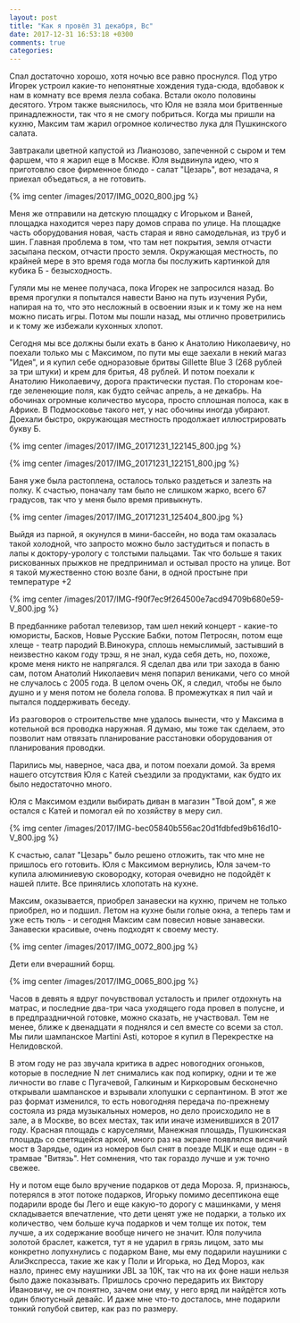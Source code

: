 ```yaml
---
layout: post
title: "Как я провёл 31 декабря, Вс"
date: 2017-12-31 16:53:18 +0300
comments: true
categories: 
---
```

Спал достаточно хорошо, хотя ночью все равно проснулся. Под утро Игорек устроил какие-то непонятные хождения туда-сюда, вдобавок к нам в комнату все время лезла собака. Встали около половины десятого. Утром также выяснилось, что Юля не взяла мои бритвенные принадлежности, так что я не смогу побриться. Когда мы пришли на кухню, Максим там жарил огромное количество лука для Пушкинского салата.

Завтракали цветной капустой из Лианозово, запеченной с сыром и тем фаршем, что я жарил еще в Москве. Юля выдвинула идею, что я приготовлю свое фирменное блюдо -  салат "Цезарь", вот незадача, я приехал объедаться, а не готовить.

{% img center /images/2017/IMG_0020_800.jpg %}

Меня же отправили на детскую площадку с Игорьком и Ваней, площадка находится через пару домов справа по улице. На площадке часть оборудования новая, часть старая и явно самодельная, из труб и шин. Главная проблема в том, что там нет покрытия, земля отчасти засыпана песком, отчасти просто земля. Окружающая местность, по крайней мере в это время года могла бы послужить картинкой для кубика Б - безысходность. 

Гуляли мы не менее получаса, пока Игорек не запросился назад. Во время прогулки я попытался навести Ваню на путь изучения Руби, напирая на то, что это несложный в освоении язык и к тому же на нем можно писать игры. Потом мы пошли назад, мы отлично проветрились и к тому же избежали кухонных хлопот.

Сегодня мы все должны были ехать в баню к Анатолию Николаевичу, но поехали только мы с Максимом, по пути мы еще заехали в некий магаз "Идея", и я купил себе одноразовые бритвы Gillette Blue 3 (268 рублей за три штуки) и крем для бритья, 48 рублей. И потом поехали к Анатолию Николаевичу, дорога практически пустая. По сторонам кое-где зеленеющие поля, как будто сейчас апрель, а не декабрь. На обочинах огромные количество мусора, просто сплошная полоса, как в Африке. В Подмосковье такого нет, у нас обочины иногда убирают. Доехали быстро, окружающая местность продолжает иллюстрировать букву Б.

{% img center /images/2017/IMG_20171231_122145_800.jpg %}

{% img center /images/2017/IMG_20171231_122151_800.jpg %}

Баня уже была растоплена, осталось только раздеться и залезть на полку. К счастью, поначалу там было не слишком жарко, всего 67 градусов, так что у меня было время привыкнуть. 

{% img center /images/2017/IMG_20171231_125404_800.jpg %}

Выйдя из парной, я окунулся в мини-бассейн, но вода там оказалась такой холодной, что запросто можно было застудиться и попасть в лапы к доктору-урологу с толстыми пальцами. Так что больше я таких рискованных прыжков не предпринимал и остывал просто на улице. Вот я такой мужественно стою возле бани, в одной простыне при температуре +2

{% img center /images/2017/IMG-f90f7ec9f264500e7acd94709b680e59-V_800.jpg %}

В предбаннике работал телевизор, там шел некий концерт - какие-то юмористы, Басков, Новые Русские Бабки, потом Петросян, потом еще хлеще - театр пародий В.Винокура, сплошь немыслимый, застывший в неизвестно каком году трэш, я не знал, куда себя деть, но, похоже, кроме меня никто не напрягался. Я сделал два или три захода в баню сам, потом Анатолий Николаевич меня попарил вениками, чего со мной не случалось с 2005 года. В целом очень ОК, я следил, чтобы не было душно и у меня потом не болела голова. В промежутках я пил чай и пытался поддерживать беседу. 

Из разговоров о строительстве мне удалось вынести, что у Максима в котельной вся проводка наружная. Я думаю, мы тоже так сделаем, это позволит нам отвязать планирование расстановки оборудования от планирования проводки.

Парились мы, наверное, часа два, и потом поехали домой. За время нашего отсутствия Юля с Катей съездили за продуктами, как будто их было недостаточно много. 

Юля с Максимом ездили выбирать диван в магазин "Твой дом", я же остался с Катей и помогал ей по хозяйству в меру сил.

{% img center /images/2017/IMG-bec05840b556ac20d1fdbfed9b616d10-V_800.jpg %}

К счастью, салат "Цезарь" было решено отложить, так что мне не пришлось его готовить. Юля с Максимом вернулись, Юля зачем-то купила алюминиевую сковородку, которая очевидно не подойдёт к нашей плите. Все принялись хлопотать на кухне.

Максим, оказывается, приобрел занавески на кухню, причем не только приобрел, но и подшил. Летом на кухне были голые окна, а теперь там и уже есть тюль - и сегодня Максим сам повесил новые занавески. Занавески красивые, очень подходят к своему месту.

{% img center /images/2017/IMG_0072_800.jpg %}

Дети ели вчерашний борщ.

{% img center /images/2017/IMG_0065_800.jpg %}

Часов в девять я вдруг почувствовал усталость и прилег отдохнуть на матрас, и последние два-три часа уходящего года провел в полусне, и в предпраздничной готовке, можно сказать, не участвовал. Тем не менее, ближе к двенадцати я поднялся и сел вместе со всеми за стол. Мы пили шампанское Martini Asti, которое я купил в Перекрестке на Нелидовской.

В этом году не раз звучала критика в адрес новогодних огоньков, которые в последние N лет снимались как под копирку, одни и те же личности во главе с Пугачевой, Галкиным и Киркоровым бесконечно открывали шампанское и взрывали хлопушки с серпантином. В этот же раз формат изменился, то есть новогодняя передача по-прежнему состояла из ряда музыкальных номеров, но дело происходило не в зале, а в Москве, во всех местах, так или иначе изменившихся в 2017 году. Красная площадь с каруселями, Манежная площадь, Пушкинская площадь со светящейся аркой, много раз на экране появлялся висячий мост в Зарядье, один из номеров был снят в поезде МЦК и еще один - в трамвае "Витязь". Нет сомнения, что так гораздо лучше и уж точно свежее.

Ну и потом еще было вручение подарков от деда Мороза. Я, признаюсь, потерялся в этот потоке подарков, Игорьку помимо десептикона еще подарили вроде бы Лего и еще какую-то дорогу с машинками, у меня складывается впечатление, что дети ценят уже не подарки, а только их количество, чем больше куча подарков и чем толще их поток, тем лучше, а их содержание вообще ничего не значит. Юля получила золотой браслет, кажется, тут я не ударил в грязь лицом, зато мы конкретно лопухнулись с подарком Ване, мы ему подарили наушники с АлиЭкспресса, такие же как у Поли и Игорька, но Дед Мороз, как назло, принес ему наушники JBL за 10К, так что на их фоне наши нельзя было даже показывать. Пришлось срочно передарить их Виктору Ивановичу, не оч понятно, зачем они ему, у него вряд ли найдётся хоть один блютусный девайс. И даже мне что-то досталось, мне подарили тонкий голубой свитер, как раз по размеру.